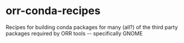 # orr-conda-recipes
Recipes for building conda packages for many (all?) of the third party packages required by ORR tools -- specifically GNOME
